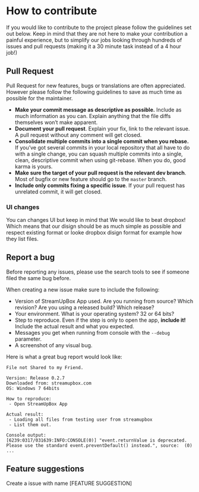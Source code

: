 
# How to contribute

If you would like to contribute to the project please follow the guidelines set out below. Keep in mind that they are not here to make your contribution a painful experience, but to simplify our jobs looking through hundreds of issues and pull requests (making it a 30 minute task instead of a 4 hour job!)

## Pull Request

Pull Request for new features, bugs or translations are often appreciated. However please follow the following guidelines to save as much time as possible for the maintainer.

- __Make your commit message as descriptive as possible.__ Include as much information as you can. Explain anything that the file diffs themselves won’t make apparent.
- __Document your pull request__. Explain your fix, link to the relevant issue. A pull request without any comment will get closed.
- __Consolidate multiple commits into a single commit when you rebase.__ If you’ve got several commits in your local repository that all have to do with a single change, you can squash multiple commits into a single, clean, descriptive commit when using git-rebase. When you do, good karma is yours.
- __Make sure the target of your pull request is the relevant dev branch__. Most of bugfix or new feature should go to the `master` branch.
- __Include only commits fixing a specific issue__. If your pull request has unrelated commit, it will get closed.

### UI changes

You can changes UI but keep in mind that We would like to beat dropbox!
Which means that our disign should be as much simple as possible
and respect existing format or looke dropbox disign format for example how they list files.

## Report a bug

Before reporting any issues, please use the search tools to see if someone filed the same bug before.

When creating a new issue make sure to include the following:
- Version of StreamUpBox App used. Are you running from source? Which revision? Are you using a released build? Which release?
- Your environment. What is your operating system? 32 or 64 bits?
- Step to reproduce. Even if the step is only to open the app, __include it!__ Include the actual result and what you expected.
- Messages you get when running from console with the `--debug` parameter.
- A screenshot of any visual bug.

Here is what a great bug report would look like:
```
File not Shared to my Friend.

Version: Release 0.2.7 
Downloaded from: streamupbox.com
OS: Windows 7 64bits

How to reproduce:
 - Open StreamUpBox App

Actual result:
 - Loading all files from testing user from streamupbox
 - List them out.

Console output:
[6239:0317/031639:INFO:CONSOLE(0)] "event.returnValue is deprecated. Please use the standard event.preventDefault() instead.", source:  (0)
...
```

## Feature suggestions

Create a issue with name [FEATURE SUGGESTION]
